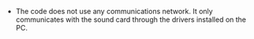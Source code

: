 * The code does not use any communications network.  It only communicates with the sound card through the drivers installed on the PC.
